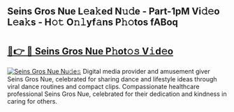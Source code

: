 ## Seins Gros Nue L𝚎a𝚔ed N𝚞𝚍e - Part-1pM Vi𝚍𝚎o L𝚎a𝚔s - H𝚘𝚝 O𝚗𝚕yf𝚊ns P𝚑𝚘tos fABoq

# <h2><a href="http://kf6evh0.oniu.top/?m=Seins+Gros+Nue">🔗👉 🔴 Seins Gros Nue P𝚑ot𝚘𝚜 V𝚒d𝚎o</a></h2>

[![Seins Gros Nue Nu𝚍e𝚜](https://i.imgur.com/0qMVB7G.gif)](http://kf6evh0.oniu.top/?m=Seins+Gros+Nue)
Digital media provider and amusement giver Seins Gros Nue, celebrated for sharing dance and lifestyle ideas through viral dance routines and compact clips. Compassionate healthcare professional Seins Gros Nue, celebrated for their dedication and kindness in caring for others.  

